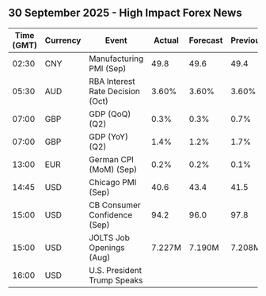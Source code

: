## 30 September 2025 - High Impact Forex News

| Time (GMT) | Currency | Event | Actual | Forecast | Previous |
|------|----------|-------|--------|----------|----------|
| 02:30 | CNY | Manufacturing PMI (Sep) | 49.8 | 49.6 | 49.4 |
| 05:30 | AUD | RBA Interest Rate Decision (Oct) | 3.60% | 3.60% | 3.60% |
| 07:00 | GBP | GDP (QoQ) (Q2) | 0.3% | 0.3% | 0.7% |
| 07:00 | GBP | GDP (YoY) (Q2) | 1.4% | 1.2% | 1.7% |
| 13:00 | EUR | German CPI (MoM) (Sep) | 0.2% | 0.2% | 0.1% |
| 14:45 | USD | Chicago PMI (Sep) | 40.6 | 43.4 | 41.5 |
| 15:00 | USD | CB Consumer Confidence (Sep) | 94.2 | 96.0 | 97.8 |
| 15:00 | USD | JOLTS Job Openings (Aug) | 7.227M | 7.190M | 7.208M |
| 16:00 | USD | U.S. President Trump Speaks |  |  |  |
